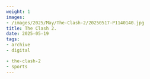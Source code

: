 ```yaml
---
weight: 1
images:
- /images/2025/May/The-Clash-2/20250517-P1140140.jpg
title: The Clash 2.
date: 2025-05-19
tags:
- archive
- digital

- the-clash-2
- sports
---
```


